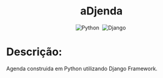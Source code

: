 <div align="center">  

<h1> aDjenda </h1>

![Python](https://img.shields.io/badge/-Python-1e272e?style=for-the-badge&logo=python)&nbsp;
![Django](https://img.shields.io/badge/-Django-1e272e?style=for-the-badge&logo=django)&nbsp;
</div>

<h1> Descrição: </h1>
<p>
Agenda construida em Python utilizando Django Framework.
</p>